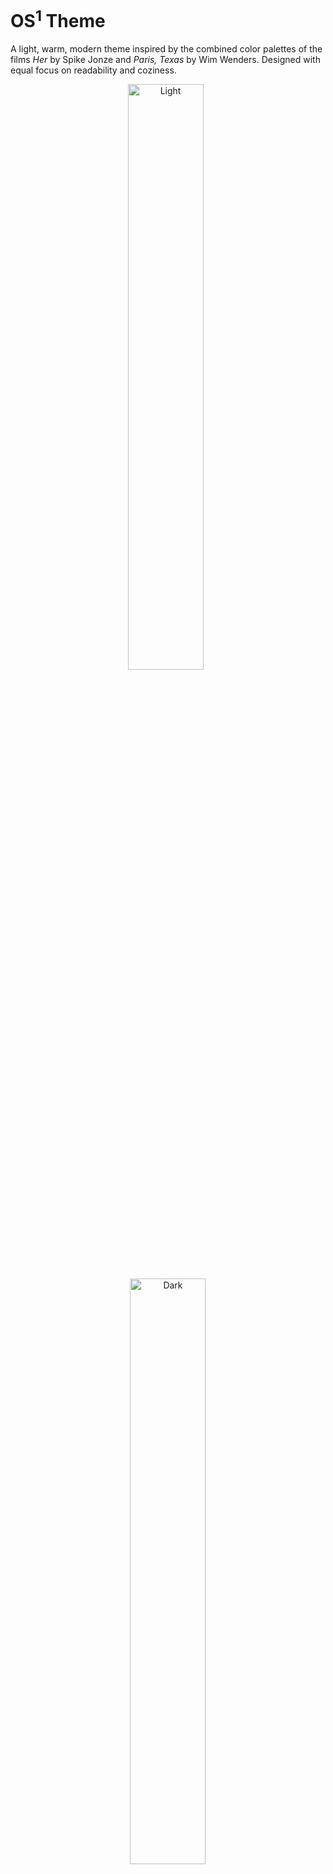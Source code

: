 # OS<sup>1</sup> Theme
A light, warm, modern theme inspired by the combined color palettes of the films *Her* by Spike Jonze and *Paris, Texas* by Wim Wenders. Designed with equal focus on readability and coziness.

<p align="center">
  <img alt="Light" src="https://i.imgur.com/bo81ECG.jpg" width="49%">
&nbsp;
  <img alt="Dark" src="https://i.imgur.com/EBpt62x.jpg" width="49%">
</p>

This is a work-in-progress. Feel free to submit PRs, but please include before and after screenshots of proposed changes.

### Installation

You can install using straight with,
```emacs-lisp
(use-package os1-theme
  :straight (:type git :host github :repo "sashimacs/os1-theme")
  :defer nil
  :config (load-theme 'os1 t))
```



Or you can install using quelpa with,
```emacs-lisp
;; Install and load `quelpa-use-package'.
(package-install 'quelpa-use-package)
(require 'quelpa-use-package)

;; Install Ement.
(use-package os1-theme
  :quelpa (os1-theme :fetcher github :repo "sashimacs/os1-theme"))
```

### Previews

![os1-elisp-preview](/../previews/elisp.png)
![os1-coding-minibuffer-preview](/../previews/minibuffer-active.png)
